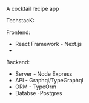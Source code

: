 A cocktail recipe app

TechstacK:

Frontend:

- React Framework - Next.js
-

Backend:

- Server - Node Express
- API - Graphql/TypeGraphql
- ORM - TypeOrm
- Databse -Postgres
